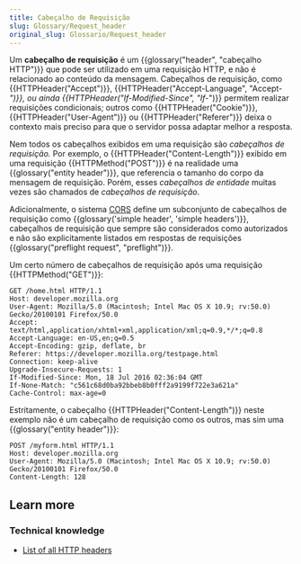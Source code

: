 ```yaml
---
title: Cabeçalho de Requisição
slug: Glossary/Request_header
original_slug: Glossario/Request_header
---
```

Um **cabeçalho de requisição** é um {{glossary("header", "cabeçalho HTTP")}} que pode ser utilizado em uma requisição HTTP, e não é relacionado ao conteúdo da mensagem. Cabeçalhos de requisição, como {{HTTPHeader("Accept")}}, {{HTTPHeader("Accept-Language", "Accept-*")}}, ou ainda {{HTTPHeader("If-Modified-Since", "If-*")}} permitem realizar requisições condicionais; outros como {{HTTPHeader("Cookie")}}, {{HTTPHeader("User-Agent")}} ou {{HTTPHeader("Referer")}} deixa o contexto mais preciso para que o servidor possa adaptar melhor a resposta.

Nem todos os cabeçalhos exibidos em uma requisição são _cabeçalhos de requisição._ Por exemplo, o {{HTTPHeader("Content-Length")}} exibido em uma requisição {{HTTPMethod("POST")}} é na realidade uma {{glossary("entity header")}}, que referencia o tamanho do corpo da mensagem de requisição. Porém, esses _cabeçalhos de entidade_ muitas vezes são chamados de _cabeçalhos de requisição_.

Adicionalmente, o sistema [CORS](/pt-BR/docs/Glossary/CORS) define um subconjunto de cabeçalhos de requisição como {{glossary('simple header', 'simple headers')}}, cabeçalhos de requisição que sempre são considerados como autorizados e não são explicitamente listados em respostas de requisições {{glossary("preflight request", "preflight")}}.

Um certo número de cabeçalhos de requisição após uma requisição {{HTTPMethod("GET")}}:

```
GET /home.html HTTP/1.1
Host: developer.mozilla.org
User-Agent: Mozilla/5.0 (Macintosh; Intel Mac OS X 10.9; rv:50.0) Gecko/20100101 Firefox/50.0
Accept: text/html,application/xhtml+xml,application/xml;q=0.9,*/*;q=0.8
Accept-Language: en-US,en;q=0.5
Accept-Encoding: gzip, deflate, br
Referer: https://developer.mozilla.org/testpage.html
Connection: keep-alive
Upgrade-Insecure-Requests: 1
If-Modified-Since: Mon, 18 Jul 2016 02:36:04 GMT
If-None-Match: "c561c68d0ba92bbeb8b0fff2a9199f722e3a621a"
Cache-Control: max-age=0
```

Estritamente, o cabeçalho {{HTTPHeader("Content-Length")}} neste exemplo não é um cabeçalho de requisição como os outros, mas sim uma {{glossary("entity header")}}:

```
POST /myform.html HTTP/1.1
Host: developer.mozilla.org
User-Agent: Mozilla/5.0 (Macintosh; Intel Mac OS X 10.9; rv:50.0) Gecko/20100101 Firefox/50.0
Content-Length: 128
```

## Learn more

### Technical knowledge

- [List of all HTTP headers](/pt-BR/docs/Web/HTTP/Headers)
